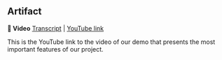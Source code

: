 ## Artifact

__🎥  Video__ [Transcript](video/TRANSCRIPT.md) | [YouTube link](https://youtu.be/Uk672-b1vXk)

  This is the YouTube link to the video of our demo that presents the most important features of our project.